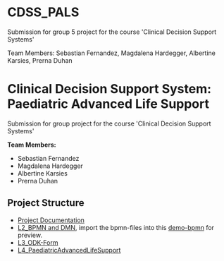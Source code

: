 # CDSS_PALS

Submission for group 5 project for the course 'Clinical Decision Support Systems'

Team Members:  Sebastian Fernandez, Magdalena Hardegger, Albertine Karsies, Prerna Duhan 



# Clinical Decision Support System: Paediatric Advanced Life Support

Submission for group project for the course 'Clinical Decision Support Systems'

**Team Members:**
- Sebastian Fernandez
- Magdalena Hardegger
- Albertine Karsies
- Prerna Duhan

## Project Structure

- [Project Documentation](Paediatric%20Life%20Support%20CDSS%20Documentation.pdf)
- [L2_BPMN and DMN](./L2_BPMN%20and%20DMN/PALSdraft_v2.1MH.bpmn), import the bpmn-files into this [demo-bpmn](https://demo.bpmn.io/) for preview.
- [L3_ODK-Form](./L3_ODK-Form/Paediatric%20Advanced%20Life%20Support.xlsx)
- [L4_PaediatricAdvancedLifeSupport](./L4_PaediatricAdvancedLifeSupport/Link.txt)